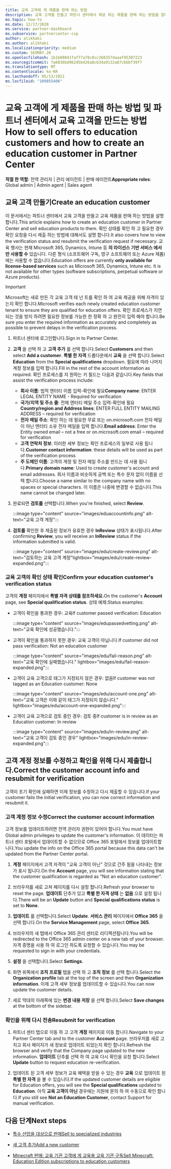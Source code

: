 ```yaml
---
title: 교육 고객에 게 제품을 판매 하는 방법
description: 교육 고객을 만들고 파트너 센터에서 제공 하는 제품을 판매 하는 방법을 알아보세요. 교육 고객의 확인 상태 확인을 포함 합니다.
ms.topic: how-to
ms.date: 12/17/2020
ms.service: partner-dashboard
ms.subservice: partnercenter-csp
author: alikhaki
ms.author: alikhaki
ms.localizationpriority: medium
ms.custom: SEOMAY.20
ms.openlocfilehash: 1b1b89841faf77a78c8cc268357daaaf95307223
ms.sourcegitcommit: 7a6836bd962d5b426a8cb34a9132a87cbbbf39f7
ms.translationtype: MT
ms.contentlocale: ko-KR
ms.lasthandoff: 05/13/2021
ms.locfileid: "109855406"
---
```

# <a name="how-to-sell-offers-to-education-customers-and-how-to-create-an-education-customer-in-partner-center"></a><span data-ttu-id="f32c4-104">교육 고객에 게 제품을 판매 하는 방법 및 파트너 센터에서 교육 고객을 만드는 방법</span><span class="sxs-lookup"><span data-stu-id="f32c4-104">How to sell offers to education customers and how to create an education customer in Partner Center</span></span>

<span data-ttu-id="f32c4-105">**적절 한 역할**: 전역 관리자 | 관리 에이전트 | 판매 에이전트</span><span class="sxs-lookup"><span data-stu-id="f32c4-105">**Appropriate roles**: Global admin | Admin agent | Sales agent</span></span>

## <a name="create-an-education-customer"></a><span data-ttu-id="f32c4-106">교육 고객 만들기</span><span class="sxs-lookup"><span data-stu-id="f32c4-106">Create an education customer</span></span>

<span data-ttu-id="f32c4-107">이 문서에서는 파트너 센터에서 교육 고객을 만들고 교육 제품을 판매 하는 방법을 설명 합니다.</span><span class="sxs-lookup"><span data-stu-id="f32c4-107">This article explains how to create an education customer in Partner Center and sell education products to them.</span></span> <span data-ttu-id="f32c4-108">확인 상태를 확인 하 고 필요한 경우 확인 요청을 다시 제출 하는 방법에 대해서도 설명 합니다.</span><span class="sxs-lookup"><span data-stu-id="f32c4-108">It also covers how to view the verification status and resubmit the verification request if necessary.</span></span> <span data-ttu-id="f32c4-109">교육 행사는 현재 Microsoft 365, Dynamics, Intune 등 **의 라이선스 기반 서비스 에서만 사용할 수** 있습니다. 다른 형식 (소프트웨어 구독, 영구 소프트웨어 또는 Azure 제품)에는 사용할 수 없습니다.</span><span class="sxs-lookup"><span data-stu-id="f32c4-109">Education offers are currently **only available for license-based services** such as Microsoft 365, Dynamics, Intune etc. It is not available for other types (software subscriptions, perpetual software or Azure products).</span></span>

> [!IMPORTANT]
> <span data-ttu-id="f32c4-110">Microsoft는 새로 만든 각 교육 고객 테 넌 트를 확인 하 여 교육 제공을 위해 자격이 있는지 확인 합니다.</span><span class="sxs-lookup"><span data-stu-id="f32c4-110">Microsoft verifies each newly created education customer tenant to ensure they are qualified for education offers.</span></span>  <span data-ttu-id="f32c4-111">확인 프로세스가 지연 되는 것을 방지 하려면 필요한 정보를 가능한 한 정확 하 고 완전히 입력 해야 합니다.</span><span class="sxs-lookup"><span data-stu-id="f32c4-111">Be sure you enter the required information as accurately and completely as possible to prevent delays in the verification process.</span></span>

1. <span data-ttu-id="f32c4-112">파트너 센터에 로그인합니다.</span><span class="sxs-lookup"><span data-stu-id="f32c4-112">Sign in to Partner Center.</span></span>

2. <span data-ttu-id="f32c4-113">**고객** 을 선택 하 고 **고객 추가** 를 선택 합니다.</span><span class="sxs-lookup"><span data-stu-id="f32c4-113">Select **Customers** and then select **Add a customer**.</span></span> <span data-ttu-id="f32c4-114">**특별 한 자격** 드롭다운에서 **교육** 을 선택 합니다.</span><span class="sxs-lookup"><span data-stu-id="f32c4-114">Select **Education** from the **Special qualifications** dropdown.</span></span>  <span data-ttu-id="f32c4-115">필요에 따라 나머지 계정 정보를 입력 합니다.</span><span class="sxs-lookup"><span data-stu-id="f32c4-115">Fill in the rest of the account information as required.</span></span>  <span data-ttu-id="f32c4-116">확인 프로세스를 지 원하는 키 필드는 다음과 같습니다.</span><span class="sxs-lookup"><span data-stu-id="f32c4-116">Key fields that assist the verification process include:</span></span>

   - <span data-ttu-id="f32c4-117">**회사 이름**: 법적 엔터티 이름 입력-확인에 필요</span><span class="sxs-lookup"><span data-stu-id="f32c4-117">**Company name**: ENTER LEGAL ENTITY NAME - Required for verification</span></span>
   - <span data-ttu-id="f32c4-118">**국가/지역 및 주소 줄**: 전체 엔터티 메일 주소 입력-확인에 필요</span><span class="sxs-lookup"><span data-stu-id="f32c4-118">**Country/region and Address lines**: ENTER FULL ENTITY MAILING ADDRESS – required for verification</span></span>
   - <span data-ttu-id="f32c4-119">**전자 메일 주소**: 확인 하는 데 필요한 무료 또는 on.microsoft.com 전자 메일이 아닌 엔터티 소유 전자 메일을 입력 합니다.</span><span class="sxs-lookup"><span data-stu-id="f32c4-119">**Email address**:  Enter the Entity owned email – not a free or on.microsoft.com email – required for verification</span></span>
   - <span data-ttu-id="f32c4-120">**고객 연락처 정보**: 이러한 세부 정보는 확인 프로세스의 일부로 사용 됩니다.</span><span class="sxs-lookup"><span data-stu-id="f32c4-120">**Customer contact information**: these details will be used as part of the verification process</span></span>
   - <span data-ttu-id="f32c4-121">**주 도메인 이름**: 고객의 계정 및 전자 메일 주소를 만드는 데 사용 됩니다.</span><span class="sxs-lookup"><span data-stu-id="f32c4-121">**Primary domain name**:  Used to create customer's account and email addresses.</span></span>  <span data-ttu-id="f32c4-122">회사 이름과 비슷하게 공백 또는 특수 문자 없이 이름을 선택 합니다.</span><span class="sxs-lookup"><span data-stu-id="f32c4-122">Choose a name similar to the company name with no spaces or special characters.</span></span>  <span data-ttu-id="f32c4-123">이 이름은 나중에 변경할 수 없습니다.</span><span class="sxs-lookup"><span data-stu-id="f32c4-123">This name cannot be changed later.</span></span>

3. <span data-ttu-id="f32c4-124">완료되면 **검토를** 선택합니다.</span><span class="sxs-lookup"><span data-stu-id="f32c4-124">When you're finished, select **Review**.</span></span>

   :::image type="content" source="images/eduaccountinfo.png" alt-text="교육 고객 계정":::

4. <span data-ttu-id="f32c4-126">**검토를** 확인한 후 제출된 정보가 유효한 경우 **InReview** 상태가 표시됩니다.</span><span class="sxs-lookup"><span data-stu-id="f32c4-126">After confirming **Review**, you will receive an **InReview** status if the information submitted is valid.</span></span> 

    :::image type="content" source="images/edu/create-review.png" alt-text="검토하는 교육 고객 계정"lightbox="images/edu/create-review-expanded.png":::

### <a name="confirm-your-education-customers-verification-status"></a><span data-ttu-id="f32c4-128">교육 고객의 확인 상태 확인</span><span class="sxs-lookup"><span data-stu-id="f32c4-128">Confirm your education customer's verification status</span></span>

<span data-ttu-id="f32c4-129">고객의 **계정** 페이지에서 **특별 자격 상태를 참조하세요.**</span><span class="sxs-lookup"><span data-stu-id="f32c4-129">On the customer's **Account** page, see **Special qualification status**.</span></span>
<span data-ttu-id="f32c4-130">상태 예제:</span><span class="sxs-lookup"><span data-stu-id="f32c4-130">Status examples:</span></span>

- <span data-ttu-id="f32c4-131">고객이 확인을 통과한 경우: 교육</span><span class="sxs-lookup"><span data-stu-id="f32c4-131">If customer passed verification:  Education</span></span>

   :::image type="content" source="images/edupassedvetting.png" alt-text="교육 확인에 성공했습니다.":::

- <span data-ttu-id="f32c4-133">고객이 확인을 통과하지 못한 경우: 교육 고객이 아닙니다.</span><span class="sxs-lookup"><span data-stu-id="f32c4-133">If customer did not pass verification:  Not an education customer</span></span>

   :::image type="content" source="images/edu/fail-reason.png" alt-text="교육 확인에 실패했습니다." lightbox="images/edu/fail-reason-expanded.png":::

- <span data-ttu-id="f32c4-135">고객이 교육 고객으로 태그가 지정되지 않은 경우: 없음</span><span class="sxs-lookup"><span data-stu-id="f32c4-135">If customer was not tagged as an Education customer:  None</span></span>

   :::image type="content" source="images/edu/account-one.png" alt-text="교육 고객은 이와 같이 태그가 지정되지 않습니다." lightbox="images/edu/account-one-expanded.png":::

- <span data-ttu-id="f32c4-137">고객이 교육 고객으로 검토 중인 경우: 검토 중</span><span class="sxs-lookup"><span data-stu-id="f32c4-137">If customer is in review as an Education customer: In review</span></span>

    :::image type="content" source="images/edu/in-review.png" alt-text="교육 고객이 검토 중인 경우" lightbox="images/edu/in-review-expanded.png":::

## <a name="correct-the-customer-account-info-and-resubmit-for-verification"></a><span data-ttu-id="f32c4-139">고객 계정 정보를 수정하고 확인을 위해 다시 제출합니다.</span><span class="sxs-lookup"><span data-stu-id="f32c4-139">Correct the customer account info and resubmit for verification</span></span>

<span data-ttu-id="f32c4-140">고객이 초기 확인에 실패하면 이제 정보를 수정하고 다시 제출할 수 있습니다.</span><span class="sxs-lookup"><span data-stu-id="f32c4-140">If your customer fails the initial verification, you can now correct information and resubmit it.</span></span>

### <a name="correct-the-customer-account-information"></a><span data-ttu-id="f32c4-141">고객 계정 정보 수정</span><span class="sxs-lookup"><span data-stu-id="f32c4-141">Correct the customer account information</span></span>

<span data-ttu-id="f32c4-142">고객 정보를 업데이트하려면 전역 관리자 권한이 있어야 합니다.</span><span class="sxs-lookup"><span data-stu-id="f32c4-142">You must have Global admin privileges to update the customer's information.</span></span> <span data-ttu-id="f32c4-143">이 데이터는 파트너 센터 포털에서 업데이트할 수 없으므로 Office 365 포털에서 정보를 업데이트합니다.</span><span class="sxs-lookup"><span data-stu-id="f32c4-143">You update the info on the Office 365 portal because this data can't be updated from the Partner Center portal.</span></span>

1. <span data-ttu-id="f32c4-144">**계정** 페이지에서 고객 자격이 "교육 고객이 아닌" 것으로 간주 됨을 나타내는 정보가 표시 됩니다.</span><span class="sxs-lookup"><span data-stu-id="f32c4-144">On the **Account** page, you will see information stating that the customer qualification is regarded as "Not an education customer".</span></span>

2. <span data-ttu-id="f32c4-145">브라우저를 새로 고쳐 페이지를 다시 설정 합니다.</span><span class="sxs-lookup"><span data-stu-id="f32c4-145">Refresh your browser to reset the page.</span></span> <span data-ttu-id="f32c4-146">**업데이트** 단추가 있고 **특별 한 자격 상태** 는 **없음** 으로 설정 됩니다.</span><span class="sxs-lookup"><span data-stu-id="f32c4-146">There will be an **Update** button and **Special qualifications status** is set to **None**.</span></span>

3. <span data-ttu-id="f32c4-147">**업데이트** 를 선택합니다.</span><span class="sxs-lookup"><span data-stu-id="f32c4-147">Select **Update**.</span></span> <span data-ttu-id="f32c4-148">**서비스 관리** 페이지에서 **Office 365** 을 선택 합니다.</span><span class="sxs-lookup"><span data-stu-id="f32c4-148">On the **Service Management** page, select **Office 365**.</span></span>

4. <span data-ttu-id="f32c4-149">브라우저의 새 탭에서 Office 365 관리 센터로 리디렉션됩니다.</span><span class="sxs-lookup"><span data-stu-id="f32c4-149">You will be redirected to the Office 365 admin center on a new tab of your browser.</span></span> <span data-ttu-id="f32c4-150">자격 증명을 사용 하 여 로그인 하도록 요청할 수 있습니다.</span><span class="sxs-lookup"><span data-stu-id="f32c4-150">You may be requested to sign in with your credentials.</span></span>

5. <span data-ttu-id="f32c4-151">**설정** 을 선택합니다.</span><span class="sxs-lookup"><span data-stu-id="f32c4-151">Select **Settings**.</span></span>

6. <span data-ttu-id="f32c4-152">화면 위쪽에서 **조직 프로필** 탭을 선택 하 고 **조직 정보** 를 선택 합니다.</span><span class="sxs-lookup"><span data-stu-id="f32c4-152">Select the **Organization profile** tab at the top of the screen and then **Organization information**.</span></span> <span data-ttu-id="f32c4-153">이제 고객 세부 정보를 업데이트할 수 있습니다.</span><span class="sxs-lookup"><span data-stu-id="f32c4-153">You can now update the customer details.</span></span>

7. <span data-ttu-id="f32c4-154">세로 막대의 아래쪽에 있는 **변경 내용 저장** 을 선택 합니다.</span><span class="sxs-lookup"><span data-stu-id="f32c4-154">Select **Save changes** at the bottom of the sidebar.</span></span>  

### <a name="resubmit-for-verification"></a><span data-ttu-id="f32c4-155">확인을 위해 다시 전송</span><span class="sxs-lookup"><span data-stu-id="f32c4-155">Resubmit for verification</span></span>

1. <span data-ttu-id="f32c4-156">파트너 센터 탭으로 이동 하 고 고객 **계정** 페이지로 이동 합니다.</span><span class="sxs-lookup"><span data-stu-id="f32c4-156">Navigate to your Partner Center tab and to the customer **Account** page.</span></span> <span data-ttu-id="f32c4-157">브라우저를 새로 고치고 회사 페이지가 새 정보로 업데이트 되었는지 확인 합니다.</span><span class="sxs-lookup"><span data-stu-id="f32c4-157">Refresh the browser and verify that the Company page updated to the new information.</span></span> <span data-ttu-id="f32c4-158">**업데이트** 단추를 선택 하 여 교육 다시 확인을 요청 합니다.</span><span class="sxs-lookup"><span data-stu-id="f32c4-158">Select **Update** button to request education re-verification.</span></span>

2. <span data-ttu-id="f32c4-159">업데이트 된 고객 세부 정보가 교육 혜택을 받을 수 있는 경우 **교육** 으로 업데이트 된 **특별 한 자격** 을 볼 수 있습니다.</span><span class="sxs-lookup"><span data-stu-id="f32c4-159">If the updated customer details are eligible for Education offers, you will see the **Special qualifications** updated to **Education**.</span></span> <span data-ttu-id="f32c4-160">아직 **교육 고객이 아닌** 경우에는 지원에 문의 하 여 수동으로 확인 합니다.</span><span class="sxs-lookup"><span data-stu-id="f32c4-160">If you still see **Not an Education Customer**, contact Support for manual verification.</span></span>

## <a name="next-steps"></a><span data-ttu-id="f32c4-161">다음 단계</span><span class="sxs-lookup"><span data-stu-id="f32c4-161">Next steps</span></span>

- [<span data-ttu-id="f32c4-162">특수 산업을 대상으로 판매</span><span class="sxs-lookup"><span data-stu-id="f32c4-162">Sell to specialized industries</span></span>](get-special-pricing-for-offers.md)

- [<span data-ttu-id="f32c4-163">새 고객 추가</span><span class="sxs-lookup"><span data-stu-id="f32c4-163">Add a new customer</span></span>](add-a-new-customer.md)

- [<span data-ttu-id="f32c4-164">Minecraft 판매: 교육 기관 고객에 게 교육용 교육 기관 구독</span><span class="sxs-lookup"><span data-stu-id="f32c4-164">Sell Minecraft: Education Edition subscriptions to education customers</span></span>](minecraft-subscriptions.md)
